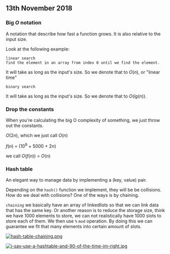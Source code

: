 ## 13th November 2018 ##

### Big $O$ notation ###

A notation that describe how fast a function grows. It is also relative to the input size. 

Look at the following example:

```
linear search
find the element in an array from index 0 until we find the element.
```
It will take as long as the input's size. So we denote that to $O(n)$, or "linear time"

```
binary search
```
It will take as long as the input's size. So we denote that to $O(lg(n))$. 

### Drop the constants ###
When you're calculating the big O complexity of something, we just throw out the constants.

$O(2n)$, which we just call $O(n)$

$f(n)$ = ($10^9$ + $5000$ + $2n$) 

we call $O(f(n))$ = $O(n)$


### Hash table ###

An elegant way to manage data by implementing a (key, value) pair.

Depending on the `hash()` function we implement, they will be be collisions. How do we deal with collisions? One of the ways is by chaining. 

`chaining` we basically have an array of linkedlists so that we can link data that has the same key. Or another reason is to reduce the storage size, think we have 1000 elements to store, we can not realistically have 1000 slots to store each of them. We then use `%` `mod` operation. By doing this we can guarantee  we fit that many elements into certain amount of slots.

[![hash-table-chaining.png](https://i.postimg.cc/WzM59xJD/hash-table-chaining.png)](https://postimg.cc/Mfp0HP5x)


[![i-say-use-a-hashtable-and-90-of-the-time-im-right.jpg](https://i.postimg.cc/httgGscx/i-say-use-a-hashtable-and-90-of-the-time-im-right.jpg)](https://postimg.cc/svqb6pBD)